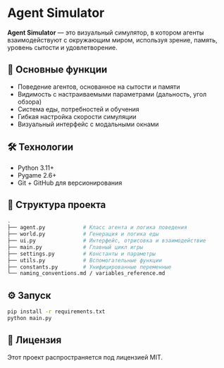 # Agent Simulator

**Agent Simulator** — это визуальный симулятор, в котором агенты взаимодействуют с окружающим миром, используя зрение, память, уровень сытости и удовлетворение.

## 🚀 Основные функции

- Поведение агентов, основанное на сытости и памяти
- Видимость с настраиваемыми параметрами (дальность, угол обзора)
- Система еды, потребностей и обучения
- Гибкая настройка скорости симуляции
- Визуальный интерфейс с модальными окнами

## 🛠 Технологии

- Python 3.11+
- Pygame 2.6+
- Git + GitHub для версионирования

## 📂 Структура проекта

```bash
.
├── agent.py            # Класс агента и логика поведения
├── world.py            # Генерация и логика еды
├── ui.py               # Интерфейс, отрисовка и взаимодействие
├── main.py             # Главный цикл игры
├── settings.py         # Константы и параметры
├── utils.py            # Вспомогательные функции
├── constants.py        # Унифицированные переменные
└── naming_conventions.md / variables_reference.md
```

## ⚙️ Запуск

```bash
pip install -r requirements.txt
python main.py
```

## 📄 Лицензия

Этот проект распространяется под лицензией MIT.